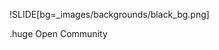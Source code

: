 !SLIDE[bg=_images/backgrounds/black_bg.png]

.huge <span class="teal">Open</span> <span class="white">Community</span>
